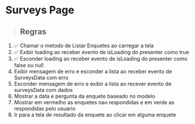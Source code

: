 # Surveys Page

> ## Regras
1. ✅ Chamar o metodo de Listar Enquetes ao carregar a tela
2. ✅ Exibir loading ao receber evento de isLoading do presenter como true
3. ✅ Esconder loading ao receber evento de isLoading do presenter como false ou null
4. Exibir mensagem de erro e esconder a lista ao receber evento de SurveysData com erro
5. Esconder mensagem de erro e exibir a lista ao recever evento de surveysData com dados
6. Mostrar a data e pergunta da enquete baseado no modelo
7. Mostrar em vermelho as enquetes nao respondidas e em verde as respondidas pelo usuario
8. Ir para a tela de resultado da enquete ao clicar em alguma enquete
